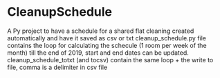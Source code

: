 # CleanupSchedule
A Py project to have a schedule for a shared flat cleaning created automatically and have it saved as csv or txt
cleanup_schedule.py file contains the loop for calculating the schecule (1 room per week of the month) till the end of 2019, start and end dates can be updated.
cleanup_schedule_totxt (and tocsv) contain the same loop + the write to file, comma is a delimiter in csv file
